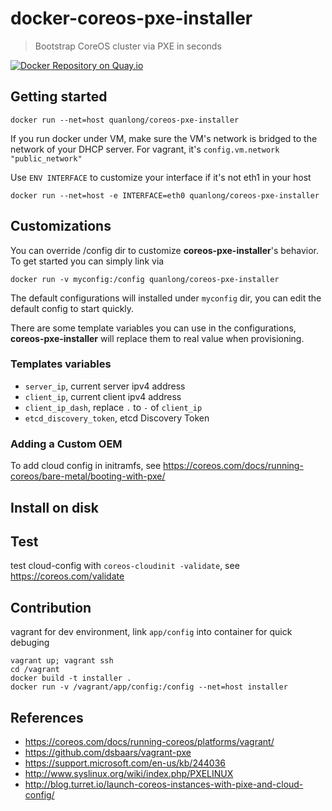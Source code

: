 # docker-coreos-pxe-installer

> Bootstrap CoreOS cluster via PXE in seconds

[![Docker Repository on Quay.io](https://quay.io/repository/quanlong/coreos-pxe-installer/status "Docker Repository on Quay.io")](https://quay.io/repository/quanlong/coreos-pxe-installer)

## Getting started

    docker run --net=host quanlong/coreos-pxe-installer

If you run docker under VM, make sure the VM's network is bridged to the network of your DHCP server. For vagrant, it's `config.vm.network "public_network"`

Use `ENV INTERFACE` to customize your interface if it's not eth1 in your host

    docker run --net=host -e INTERFACE=eth0 quanlong/coreos-pxe-installer

## Customizations

You can override /config dir to customize **coreos-pxe-installer**'s behavior. To get started you can simply link via

    docker run -v myconfig:/config quanlong/coreos-pxe-installer

The default configurations will installed under `myconfig` dir, you can edit the default config to start quickly.

There are some template variables you can use in the configurations, **coreos-pxe-installer** will replace them to real value when provisioning.

### Templates variables

- `server_ip`, current server ipv4 address
- `client_ip`, current client ipv4 address
- `client_ip_dash`, replace `.` to `-` of `client_ip`
- `etcd_discovery_token`, etcd Discovery Token

### Adding a Custom OEM

To add cloud config in initramfs, see https://coreos.com/docs/running-coreos/bare-metal/booting-with-pxe/

## Install on disk

## Test

test cloud-config with `coreos-cloudinit -validate`, see https://coreos.com/validate

## Contribution

vagrant for dev environment, link `app/config` into container for quick debuging

    vagrant up; vagrant ssh
    cd /vagrant
    docker build -t installer .
    docker run -v /vagrant/app/config:/config --net=host installer

## References

- https://coreos.com/docs/running-coreos/platforms/vagrant/
- https://github.com/dsbaars/vagrant-pxe
- https://support.microsoft.com/en-us/kb/244036
- http://www.syslinux.org/wiki/index.php/PXELINUX
- http://blog.turret.io/launch-coreos-instances-with-pixe-and-cloud-config/

